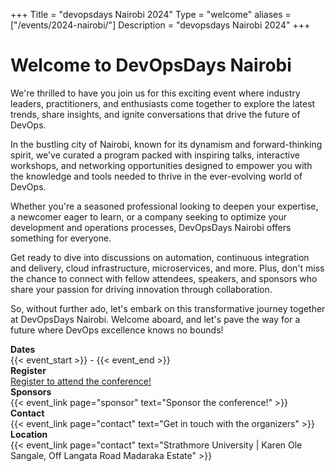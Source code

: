 +++
Title = "devopsdays Nairobi 2024"
Type = "welcome"
aliases = ["/events/2024-nairobi/"]
Description = "devopsdays Nairobi 2024"
+++

<!-- <div style="text-align:center;">
  {{< event_logo >}}
</div> -->

<h1>Welcome to DevOpsDays Nairobi</h1>

<p>We're thrilled to have you join us for this exciting event where industry leaders, practitioners, and enthusiasts come together to explore the latest trends, share insights, and ignite conversations that drive the future of DevOps.

In the bustling city of Nairobi, known for its dynamism and forward-thinking spirit, we've curated a program packed with inspiring talks, interactive workshops, and networking opportunities designed to empower you with the knowledge and tools needed to thrive in the ever-evolving world of DevOps.

Whether you're a seasoned professional looking to deepen your expertise, a newcomer eager to learn, or a company seeking to optimize your development and operations processes, DevOpsDays Nairobi offers something for everyone.

Get ready to dive into discussions on automation, continuous integration and delivery, cloud infrastructure, microservices, and more. Plus, don't miss the chance to connect with fellow attendees, speakers, and sponsors who share your passion for driving innovation through collaboration.

So, without further ado, let's embark on this transformative journey together at DevOpsDays Nairobi. Welcome aboard, and let's pave the way for a future where DevOps excellence knows no bounds!</p>




<div class = "row">
  <div class = "col-md-2">
    <strong>Dates</strong>
  </div>
  <div class = "col-md-8">
    {{< event_start >}} - {{< event_end >}}
  </div>
</div>

<!-- <div class = "row">
  <div class = "col-md-2">
    <strong>Location</strong>
  </div>
  <div class = "col-md-8">
    {{< event_location >}}
  </div>
</div> -->

<div class = "row">
  <div class = "col-md-2">
    <strong>Register</strong>
  </div>
  <div class = "col-md-8">
    <a href="https://lu.ma/0442qp0i"> Register to attend the conference!</a>
  </div>
</div>

<!-- <div class = "row">
  <div class = "col-md-2">
    <strong>Propose</strong>
  </div>
  <div class = "col-md-8">
    {{< event_link page="propose" text="Propose a talk!" >}}
  </div>
</div> -->

<!-- <div class = "row">
  <div class = "col-md-2">
    <strong>Program</strong>
  </div>
  <div class = "col-md-8">
    View the {{< event_link page="program" text="program." >}}
  </div>
</div> -->

<!-- <div class = "row">
  <div class = "col-md-2">
    <strong>Speakers</strong>
  </div>
  <div class = "col-md-8">
    Check out the {{< event_link page="speakers" text="speakers!" >}}
  </div>
</div> -->

<div class = "row">
  <div class = "col-md-2">
    <strong>Sponsors</strong>
  </div>
  <div class = "col-md-8">
    {{< event_link page="sponsor" text="Sponsor the conference!" >}}
  </div>
</div>

<div class = "row">
  <div class = "col-md-2">
    <strong>Contact</strong>
  </div>
  <div class = "col-md-8">
    {{< event_link page="contact" text="Get in touch with the organizers" >}}
  </div>
</div>


<div class = "row">
  <div class = "col-md-2">
    <strong>Location</strong>
  </div>
  <div class = "col-md-8">
    {{< event_link page="contact" text="Strathmore University | Karen Ole Sangale, Off Langata Road Madaraka Estate" >}} 
  </div>
</div>

<!-- Uncomment if you added your city twitter name -->
<!--
{{< event_twitter >}}
-->
